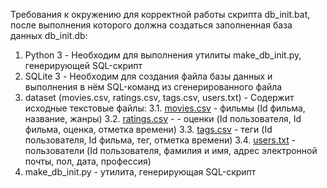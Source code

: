 Требования к окружению для корректной работы скрипта db_init.bat, после выполнения которого должна создаться заполненная
база данных db_init.db:
1. Python 3 - Необходим для выполнения утилиты make_db_init.py, генерирующей SQL-скрипт
2. SQLite 3 - Необходим для создания файла базы данных и выполнения в нём SQL-команд из сгенерированного файла
3. dataset (movies.csv, ratings.csv, tags.csv, users.txt) - Содержит исходные текстовые файлы:
   3.1. [movies.csv](dataset/movies.csv) - фильмы (Id фильма, название, жанры)
   3.2. [ratings.csv](dataset/ratings.csv) - - оценки (Id пользователя, Id фильма, оценка, отметка времени)
   3.3. [tags.csv](dataset/tags.csv) - теги (Id пользователя, Id фильма, тег, отметка времени)
   3.4. [users.txt](dataset/users.txt) - пользователи (Id пользователя, фамилия и имя, адрес электронной почты, пол, дата, 
   профессия)
4. make_db_init.py - утилита, генерирующая SQL-скрипт